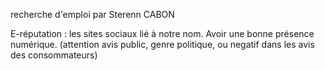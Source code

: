recherche d'emploi par Sterenn CABON 

E-réputation : les sites sociaux lié à notre nom. Avoir une bonne présence numérique. (attention avis public, genre politique, ou negatif dans les avis des consommateurs) 

 